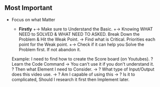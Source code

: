 
## Most Important
+ Focus on what Matter
	+ **Firstly**
		+-> Make sure to Understand the Basic. 
		+-> Knowing WHAT NEED to SOLVED & WHAT NEED TO ASKED.
			Break Down the Problem & Hit the Weak Point.
				-> Find what is Critical. Priorities each point for the Weak point.
		+-> Check if it can help you Solve the Problem first. If not abandon it.


	Example: I need to find how to create the Score board (on Youtubes).
	? Learn the Code Command -> You can't use it if you don't understand it. 
	? Then what Element I need to Consider. 
	-> ? What type of Input/Output does this video use.
	-> ? Am I capable of using this
	-> ? Is it to complicated, Should I research it first then Implement later.
		